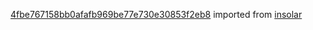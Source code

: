 [4fbe767158bb0afafb969be77e730e30853f2eb8](https://github.com/insolar/insolar/commit/4fbe767158bb0afafb969be77e730e30853f2eb8) imported from [insolar](https://github.com/insolar/insolar)
